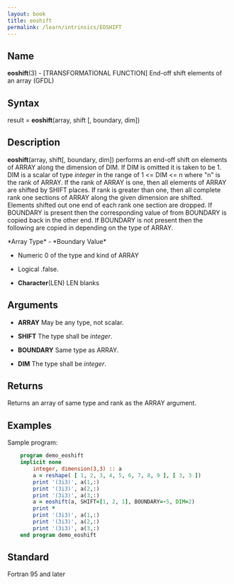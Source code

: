 ```yaml
---
layout: book
title: eoshift
permalink: /learn/intrinsics/EOSHIFT
---
```

## __Name__

__eoshift__(3) - \[TRANSFORMATIONAL FUNCTION\] End-off shift elements of an array
(GFDL)

## __Syntax__

result = __eoshift__(array, shift \[, boundary, dim\])

## __Description__

__eoshift__(array, shift\[, boundary, dim\]) performs an end-off shift
on elements of ARRAY along the dimension of DIM. If DIM is omitted it is
taken to be 1. DIM is a scalar of type _integer_ in the range of 1 \<= DIM
\<= n where "n" is the rank of ARRAY. If the rank of ARRAY is one, then
all elements of ARRAY are shifted by SHIFT places. If rank is greater
than one, then all complete rank one sections of ARRAY along the given
dimension are shifted. Elements shifted out one end of each rank one
section are dropped. If BOUNDARY is present then the corresponding value
of from BOUNDARY is copied back in the other end. If BOUNDARY is not
present then the following are copied in depending on the type of ARRAY.

\*Array Type\* - \*Boundary Value\*

   - Numeric 0 of the type and kind of ARRAY

   - Logical .false.

   - __Character__(LEN) LEN blanks

## __Arguments__

  - __ARRAY__
    May be any type, not scalar.

  - __SHIFT__
    The type shall be _integer_.

  - __BOUNDARY__
    Same type as ARRAY.

  - __DIM__
    The type shall be _integer_.

## __Returns__

Returns an array of same type and rank as the ARRAY argument.

## __Examples__

Sample program:

```fortran
    program demo_eoshift
    implicit none
        integer, dimension(3,3) :: a
        a = reshape( [ 1, 2, 3, 4, 5, 6, 7, 8, 9 ], [ 3, 3 ])
        print '(3i3)', a(1,:)
        print '(3i3)', a(2,:)
        print '(3i3)', a(3,:)
        a = eoshift(a, SHIFT=[1, 2, 1], BOUNDARY=-5, DIM=2)
        print *
        print '(3i3)', a(1,:)
        print '(3i3)', a(2,:)
        print '(3i3)', a(3,:)
    end program demo_eoshift
```

## __Standard__

Fortran 95 and later
